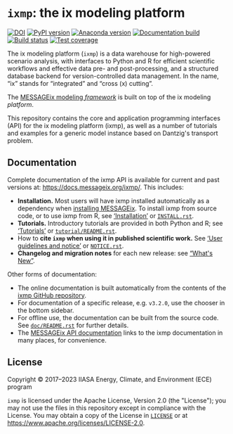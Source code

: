 # `ixmp`: the ix modeling platform

[![DOI](https://zenodo.org/badge/DOI/10.5281/zenodo.4005665.svg)](https://doi.org/10.5281/zenodo.4005665)
[![PyPI version](https://img.shields.io/pypi/v/ixmp.svg)](https://pypi.python.org/pypi/ixmp/)
[![Anaconda version](https://img.shields.io/conda/vn/conda-forge/ixmp)](https://anaconda.org/conda-forge/ixmp)
[![Documentation build](https://readthedocs.com/projects/iiasa-energy-program-ixmp/badge/?version=latest)](https://docs.messageix.org/projects/ixmp/en/latest/)
[![Build status](https://github.com/iiasa/ixmp/actions/workflows/pytest.yaml/badge.svg)](https://github.com/iiasa/ixmp/actions/workflows/pytest.yaml)
[![Test coverage](https://codecov.io/gh/iiasa/ixmp/branch/master/graph/badge.svg)](https://codecov.io/gh/iiasa/ixmp)

The ix modeling platform (`ixmp`) is a data warehouse for high-powered scenario
analysis, with interfaces to Python and R for efficient scientific workflows and
effective data pre- and post-processing, and a structured database backend for
version-controlled data management.
In the name, “ix” stands for “integrated” and “cross (x) cutting”.

The [MESSAGEix modeling *framework*](https://docs.messageix.org) is built on top of the ix modeling *platform*.


This repository contains the core and application programming interfaces (API)
for the ix modeling platform (ixmp), as well as a number of tutorials and
examples for a generic model instance based on Dantzig's transport problem.

## Documentation

Complete documentation of the ixmp API is available for current and past versions at: https://docs.messageix.org/ixmp/.
This includes:

- **Installation.**
  Most users will have ixmp installed automatically as a dependency when
[installing MESSAGEix](https://docs.messageix.org/en/stable/#getting-started).
  To install ixmp from source code, or to use ixmp from R, see
[‘Installation’](https://docs.messageix.org/projects/ixmp/en/stable/install.html) or [`INSTALL.rst`](INSTALL.rst).
- **Tutorials.** Introductory tutorials are provided in both Python and R; see [‘Tutorials’](https://docs.messageix.org/projects/ixmp/en/stable/tutorials.html) or [`tutorial/README.rst`](tutorial/README.rst).
- How to **cite `ixmp` when using it in published scientific work.** See [‘User guidelines and notice’](https://docs.messageix.org/en/stable/notice.html) or [`NOTICE.rst`](NOTICE.rst).
- **Changelog and migration notes** for each new release: see [“What's New”](https://docs.messageix.org/projects/ixmp/en/stable/whatsnew.html).

Other forms of documentation:

- The online documentation is built automatically from the contents of the
[ixmp GitHub repository](https://github.com/iiasa/ixmp).
- For documentation of a specific release, e.g. `v3.2.0`, use the chooser in the bottom sidebar.
- For offline use, the documentation can be built from the source code.
See [`doc/README.rst`](doc/README.rst) for further details.
- The [MESSAGEix API documentation](https://docs.messageix.org/en/stable/api.html) links to the ixmp documentation in many places, for convenience.

## License

Copyright © 2017–2023 IIASA Energy, Climate, and Environment (ECE) program

`ixmp` is licensed under the Apache License, Version 2.0 (the "License"); you
may not use the files in this repository except in compliance with the License.
You may obtain a copy of the License in [`LICENSE`](LICENSE) or at
<https://www.apache.org/licenses/LICENSE-2.0>.
